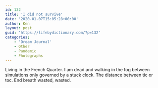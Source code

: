 ```yaml
---
id: 132
title: 'I did not survive'
date: '2020-01-07T15:05:28+00:00'
author: Ken
layout: post
guid: 'https://lifebydictionary.com/?p=132'
categories:
    - 'Dream Journal'
    - Other
    - Pandemic
    - Photographs
---
```


Living in the French Quarter. I am dead and walking in the fog between simulations only governed by a stuck clock. The distance between tic or toc. End breath wasted, wasted.